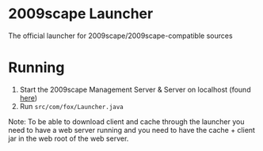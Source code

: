 # 2009scape Launcher

The official launcher for 2009scape/2009scape-compatible sources

# Running

1. Start the 2009scape Management Server & Server on localhost (found [here](https://github.com/2009scape/2009scape))
2. Run `src/com/fox/Launcher.java`

Note: To be able to download client and cache through the launcher you need to have a web server running and you need to have the cache + client jar in the web root of the web server.
